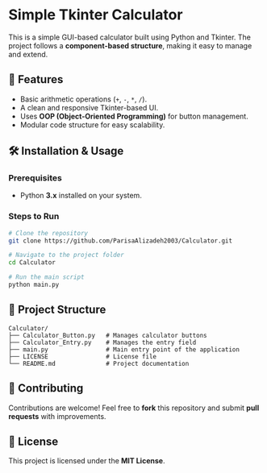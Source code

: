 # Simple Tkinter Calculator

This is a simple GUI-based calculator built using Python and Tkinter. The project follows a **component-based structure**, making it easy to manage and extend.

## 🚀 Features
- Basic arithmetic operations (`+`, `-`, `*`, `/`).
- A clean and responsive Tkinter-based UI.
- Uses **OOP (Object-Oriented Programming)** for button management.
- Modular code structure for easy scalability.

## 🛠️ Installation & Usage

### Prerequisites
- Python **3.x** installed on your system.

### Steps to Run
```bash
# Clone the repository
git clone https://github.com/ParisaAlizadeh2003/Calculator.git

# Navigate to the project folder
cd Calculator

# Run the main script
python main.py
```

## 📁 Project Structure
```
Calculator/
├── Calculator_Button.py   # Manages calculator buttons
├── Calculator_Entry.py    # Manages the entry field
├── main.py                # Main entry point of the application
├── LICENSE                # License file
└── README.md              # Project documentation
```

## 🤝 Contributing
Contributions are welcome! Feel free to **fork** this repository and submit **pull requests** with improvements.

## 📜 License
This project is licensed under the **MIT License**.

